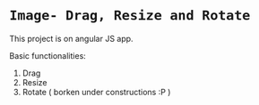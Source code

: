 # `Image- Drag, Resize and Rotate` 

This project is on angular JS app.

Basic functionalities:
1) Drag
2) Resize
3) Rotate ( borken under constructions :P )
